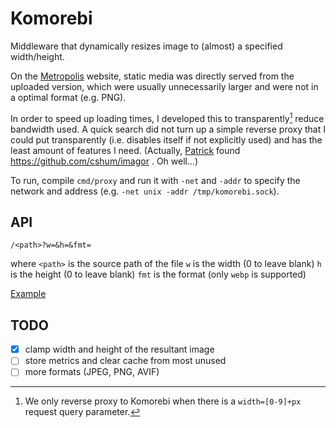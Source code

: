 # Komorebi

Middleware that dynamically resizes image to (almost) a specified width/height.

On the [Metropolis](https://maclyonsden.com) website, static media was directly
served from the uploaded version, which were usually unnecessarily larger and
were not in a optimal format (e.g. PNG).

In order to speed up loading times, I developed this to transparently[^1]
reduce bandwidth used.  A quick search did not turn up a simple reverse proxy
that I could put transparently (i.e. disables itself if not explicitly used)
and has the least amount of features I need.
(Actually, [Patrick](https://github.com/ApocalypseCalculator)
found https://github.com/cshum/imagor . Oh well...)

To run, compile `cmd/proxy` and run it with `-net` and `-addr` to specify the
network and address (e.g. `-net unix -addr /tmp/komorebi.sock`).

## API

`/<path>?w=&h=&fmt=`

where
`<path>` is the source path of the file
`w` is the width (0 to leave blank)
`h` is the height (0 to leave blank)
`fmt` is the format (only `webp` is supported)

[Example](https://maclyonsden.com/media/featured_image/b8a57d0a4ca4439987c735affd7f3859.png?fmt=webp&w=500)

## TODO

- [x] clamp width and height of the resultant image
- [ ] store metrics and clear cache from most unused
- [ ] more formats (JPEG, PNG, AVIF)

[^1]: We only reverse proxy to Komorebi when there is a `width=[0-9]+px`
      request query parameter.
